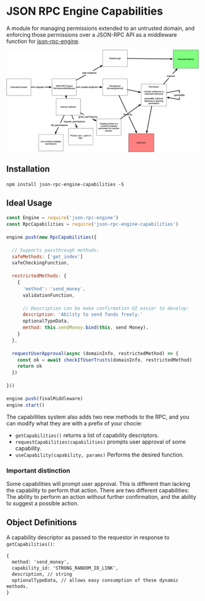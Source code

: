 # JSON RPC Engine Capabilities

A module for managing permissions extended to an untrusted domain, and enforcing those permissions over a JSON-RPC API as a middleware function for [json-rpc-engine](https://www.npmjs.com/package/json-rpc-engine).

![architecture diagram](./flow-diagram.png)

## Installation

`npm install json-rpc-engine-capabilities -S`

## Ideal Usage

```javascript
const Engine = require('json-rpc-engine')
const RpcCapabilities = require('json-rpc-engine-capabilities')

engine.push(new RpcCapabilities({

  // Supports passthrough methods:
  safeMethods: ['get_index']
  safeCheckingFunction,

  restrictedMethods: {
    {
      'method': 'send_money',
      validationFunction,

      // Description can be make confirmation UI easier to develop:
      description: 'Ability to send funds freely.'
      optionalTypeData,
      method: this.sendMoney.bind(this, send Money),
    }
  },

  requestUserApproval(async (domainInfo, restrictedMethod) => {
    const ok = await checkIfUserTrusts(domainInfo, restrictedMethod)
    return ok
  })

}))

engine.push(finalMiddleware)
engine.start()
```

The capabilities system also adds two new methods to the RPC, and you can modify what they are with a prefix of your chocie:

- `getCapabilities()` returns a list of capability descriptors.
- `requestCapabilities(capabilities)` prompts user approval of some capability.
- `useCapability(capability, params)` Performs the desired function.

### Important distinction

Some capabilities will prompt user approval. This is different than lacking the capability to perform that action. There are two different capabilities: The ability to perform an action without further confirmation, and the ability to suggest a possible action.

## Object Definitions

A capability descriptor as passed to the requestor in response to `getCapabilities()`:

```
{
  method: 'send_money',
  capability_id: 'STRONG_RANDOM_ID_LINK',
  description, // string
  optionalTypeData, // allows easy consumption of these dynamic methods.
}
```

